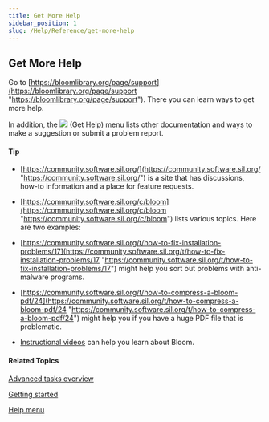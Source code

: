 ```yaml
---
title: Get More Help
sidebar_position: 1
slug: /Help/Reference/get-more-help
---
```


## Get More Help

Go to [https://bloomlibrary.org/page/support](https://bloomlibrary.org/page/support "https://bloomlibrary.org/page/support"). There you can learn ways to get more help.

In addition, the ![](/ref-docs-assets/images/User_Interface/Toolbar/HelpButtonBW.png) (Get Help) [menu](../User_Interface/Help_menu/Help_menu.md) lists other documentation and ways to make a suggestion or submit a problem report.

#### Tip

-   [https://community.software.sil.org/](https://community.software.sil.org/ "https://community.software.sil.org/") is a site that has discussions, how-to information and a place for feature requests.
    
-   [https://community.software.sil.org/c/bloom](https://community.software.sil.org/c/bloom "https://community.software.sil.org/c/bloom") lists various topics. Here are two examples: 
    

-   [https://community.software.sil.org/t/how-to-fix-installation-problems/17](https://community.software.sil.org/t/how-to-fix-installation-problems/17 "https://community.software.sil.org/t/how-to-fix-installation-problems/17") might help you sort out problems with anti-malware programs.
    
-   [https://community.software.sil.org/t/how-to-compress-a-bloom-pdf/24](https://community.software.sil.org/t/how-to-compress-a-bloom-pdf/24 "https://community.software.sil.org/t/how-to-compress-a-bloom-pdf/24") might help you if you have a huge PDF file that is problematic.
    

-   [Instructional videos](../FAQ/Instructional_Videos.md) can help you learn about Bloom.
    

#### Related Topics

[Advanced tasks overview](../Tasks/Advanced_tasks/Advanced_tasks_overview.md)

[Getting started](Getting_started.md)

[Help menu](../User_Interface/Help_menu/Help_menu.md)